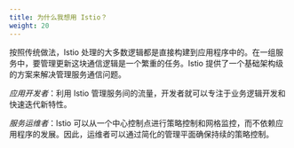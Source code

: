 ```yaml
---
title: 为什么我想用 Istio？
weight: 20
---
```


按照传统做法，Istio 处理的大多数逻辑都是直接构建到应用程序中的。在一组服务中，要管理更新这块通信逻辑是一个繁重的任务。Istio 提供了一个基础架构级的方案来解决管理服务通信问题。

*应用开发者*：利用 Istio 管理服务间的流量，开发者就可以专注于业务逻辑开发和快速迭代新特性。

*服务运维者*：Istio 可以从一个中心控制点进行策略控制和网格监控，而不依赖应用程序的发展。因此，运维者可以通过简化的管理平面确保持续的策略控制。
